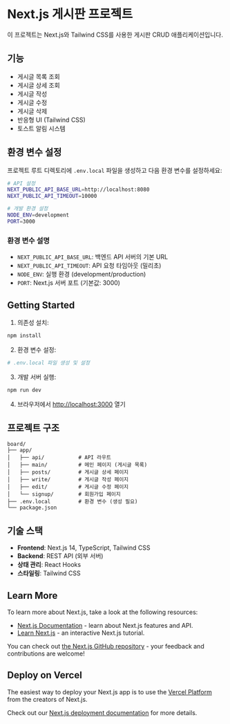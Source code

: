 # Next.js 게시판 프로젝트

이 프로젝트는 Next.js와 Tailwind CSS를 사용한 게시판 CRUD 애플리케이션입니다.

## 기능

- 게시글 목록 조회
- 게시글 상세 조회
- 게시글 작성
- 게시글 수정
- 게시글 삭제
- 반응형 UI (Tailwind CSS)
- 토스트 알림 시스템

## 환경 변수 설정

프로젝트 루트 디렉토리에 `.env.local` 파일을 생성하고 다음 환경 변수를 설정하세요:

```bash
# API 설정
NEXT_PUBLIC_API_BASE_URL=http://localhost:8080
NEXT_PUBLIC_API_TIMEOUT=10000

# 개발 환경 설정
NODE_ENV=development
PORT=3000
```

### 환경 변수 설명

- `NEXT_PUBLIC_API_BASE_URL`: 백엔드 API 서버의 기본 URL
- `NEXT_PUBLIC_API_TIMEOUT`: API 요청 타임아웃 (밀리초)
- `NODE_ENV`: 실행 환경 (development/production)
- `PORT`: Next.js 서버 포트 (기본값: 3000)

## Getting Started

1. 의존성 설치:
```bash
npm install
```

2. 환경 변수 설정:
```bash
# .env.local 파일 생성 및 설정
```

3. 개발 서버 실행:
```bash
npm run dev
```

4. 브라우저에서 [http://localhost:3000](http://localhost:3000) 열기

## 프로젝트 구조

```
board/
├── app/
│   ├── api/           # API 라우트
│   ├── main/          # 메인 페이지 (게시글 목록)
│   ├── posts/         # 게시글 상세 페이지
│   ├── write/         # 게시글 작성 페이지
│   ├── edit/          # 게시글 수정 페이지
│   └── signup/        # 회원가입 페이지
├── .env.local         # 환경 변수 (생성 필요)
└── package.json
```

## 기술 스택

- **Frontend**: Next.js 14, TypeScript, Tailwind CSS
- **Backend**: REST API (외부 서버)
- **상태 관리**: React Hooks
- **스타일링**: Tailwind CSS

## Learn More

To learn more about Next.js, take a look at the following resources:

- [Next.js Documentation](https://nextjs.org/docs) - learn about Next.js features and API.
- [Learn Next.js](https://nextjs.org/learn) - an interactive Next.js tutorial.

You can check out [the Next.js GitHub repository](https://github.com/vercel/next.js) - your feedback and contributions are welcome!

## Deploy on Vercel

The easiest way to deploy your Next.js app is to use the [Vercel Platform](https://vercel.com/new?utm_medium=default-template&filter=next.js&utm_source=create-next-app&utm_campaign=create-next-app-readme) from the creators of Next.js.

Check out our [Next.js deployment documentation](https://nextjs.org/docs/app/building-your-application/deploying) for more details.
